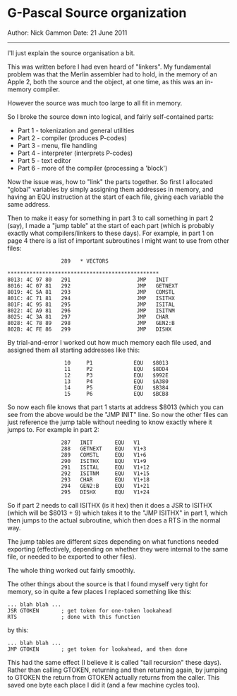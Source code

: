 G-Pascal Source organization
===========================

Author: Nick Gammon
Date:   21 June 2011
____________________________________________________________________

I'll just explain the source organisation a bit. 

This was written before I had even heard of "linkers". My fundamental
problem was that the Merlin assembler had to hold, in the memory of an
Apple 2, both the source and the object, at one time, as this was an
in-memory compiler.

However the source was much too large to all fit in memory.

So I broke the source down into logical, and fairly self-contained
parts:

- Part 1 - tokenization and general utilities
- Part 2 - compiler (produces P-codes)
- Part 3 - menu, file handling
- Part 4 - interpreter (interprets P-codes)
- Part 5 - text editor
- Part 6 - more of the compiler (processing a 'block')

Now the issue was, how to "link" the parts together. So first I
allocated "global" variables by simply assigning them addresses in
memory, and having an EQU instruction at the start of each file,
giving each variable the same address.

Then to make it easy for something in part 3 to call something in part
2 (say), I made a "jump table" at the start of each part (which is
probably exactly what compilers/linkers to these days). For example,
in part 1 on page 4 there is a list of important subroutines I might
want to use from other files:

                     289   * VECTORS
                           ************************************************
    8013: 4C 97 80   291                     JMP   INIT
    8016: 4C 07 81   292                     JMP   GETNEXT
    8019: 4C 5A 81   293                     JMP   COMSTL
    801C: 4C 71 81   294                     JMP   ISITHX
    801F: 4C 95 81   295                     JMP   ISITAL
    8022: 4C A9 81   296                     JMP   ISITNM
    8025: 4C 3A 81   297                     JMP   CHAR
    8028: 4C 78 89   298                     JMP   GEN2:B
    802B: 4C FE 86   299                     JMP   DISHX



By trial-and-error I worked out how much memory each file used, and
assigned them all starting addresses like this:

                      10     P1             EQU   $8013
                      11     P2             EQU   $8DD4
                      12     P3             EQU   $992E
                      13     P4             EQU   $A380
                      14     P5             EQU   $B384
                      15     P6             EQU   $BCB8

So now each file knows that part 1 starts at address $8013 (which you
can see from the above would be the "JMP INIT" line. So now the other
files can just reference the jump table without needing to know
exactly where it jumps to. For example in part 2:

                     287   INIT       EQU   V1
                     288   GETNEXT    EQU   V1+3
                     289   COMSTL     EQU   V1+6
                     290   ISITHX     EQU   V1+9
                     291   ISITAL     EQU   V1+12
                     292   ISITNM     EQU   V1+15
                     293   CHAR       EQU   V1+18
                     294   GEN2:B     EQU   V1+21
                     295   DISHX      EQU   V1+24

So if part 2 needs to call ISITHX (is it hex) then it does a JSR to
ISITHX (which will be $8013 + 9) which takes it to the "JMP ISITHX" in
part 1, which then jumps to the actual subroutine, which then does a
RTS in the normal way.

The jump tables are different sizes depending on what functions needed
exporting (effectively, depending on whether they were internal to the
same file, or needed to be exported to other files).

The whole thing worked out fairly smoothly.

The other things about the source is that I found myself very tight
for memory, so in quite a few places I replaced something like this:

    ... blah blah ...
    JSR GTOKEN       ; get token for one-token lookahead
    RTS              ; done with this function

by this:

    ... blah blah ...
    JMP GTOKEN       ; get token for lookahead, and then done

This had the same effect (I believe it is called "tail recursion"
these days). Rather than calling GTOKEN, returning and then returning
again, by jumping to GTOKEN the return from GTOKEN actually returns
from the caller. This saved one byte each place I did it (and a few
machine cycles too).
